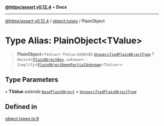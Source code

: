 [**@httpx/assert v0.12.4**](../../README.md) • **Docs**

***

[@httpx/assert v0.12.4](../../README.md) / [object.types](../README.md) / PlainObject

# Type Alias: PlainObject\<TValue\>

> **PlainObject**\<`TValue`\>: `TValue` *extends* [`UnspecifiedPlainObjectType`](../../object.internal.types/type-aliases/UnspecifiedPlainObjectType.md) ? `Record`\<[`PlainObjectKey`](../../object.internal.types/type-aliases/PlainObjectKey.md), `unknown`\> : `Simplify`\<[`PlainObjectDeepPartialUnknown`](../../object.internal.types/type-aliases/PlainObjectDeepPartialUnknown.md)\<`TValue`\>\>

## Type Parameters

• **TValue** *extends* [`BasePlainObject`](../../object.internal.types/type-aliases/BasePlainObject.md) = [`UnspecifiedPlainObjectType`](../../object.internal.types/type-aliases/UnspecifiedPlainObjectType.md)

## Defined in

[object.types.ts:9](https://github.com/belgattitude/httpx/blob/acde85be3548fccd6cc1a311d7f8d4419e2b6ce0/packages/assert/src/object.types.ts#L9)
